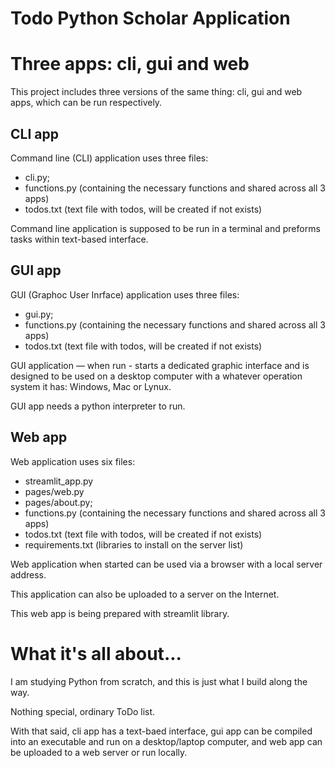 # Todo Python Scholar Application

# Three apps: cli, gui and web

This project includes three versions of the same thing: cli, gui and web apps, which can be run respectively.

## CLI app

Command line (CLI) application uses three files:

- cli.py;
- functions.py (containing the necessary functions and shared across all 3 apps)
- todos.txt (text file with todos, will be created if not exists)

Command line application is supposed to be run in a terminal and preforms tasks within text-based interface.

## GUI app

GUI (Graphoc User Inrface) application uses three files:

- gui.py;
- functions.py (containing the necessary functions and shared across all 3 apps)
- todos.txt (text file with todos, will be created if not exists)

GUI application — when run - starts a dedicated graphic interface and is designed to be used on a desktop computer with a whatever operation system it has: Windows, Mac or Lynux.

GUI app needs a python interpreter to run.

## Web app

Web application uses six files:

- streamlit_app.py
- pages/web.py
- pages/about.py;
- functions.py (containing the necessary functions and shared across all 3 apps)
- todos.txt (text file with todos, will be created if not exists)
- requirements.txt (libraries to install on the server list)

Web application when started can be used via a browser with a local server address.

This application can also be uploaded to a server on the Internet.

This web app is being prepared with streamlit library.


# What it's all about...

I am studying Python from scratch, and this is just what I build along the way.

Nothing special, ordinary ToDo list.

With that said, cli app has a text-baed interface, gui app can be compiled into an executable and run on a desktop/laptop computer, and web app can be uploaded to a web server or run locally.

